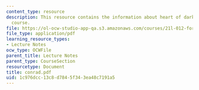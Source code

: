 ```yaml
---
content_type: resource
description: This resource contains the information about heart of darkness in this
  course.
file: https://ol-ocw-studio-app-qa.s3.amazonaws.com/courses/21l-012-forms-of-western-narrative-fall-2007/1c976dcc13c8d7845f343ea48c7191a5_conrad.pdf
file_type: application/pdf
learning_resource_types:
- Lecture Notes
ocw_type: OCWFile
parent_title: Lecture Notes
parent_type: CourseSection
resourcetype: Document
title: conrad.pdf
uid: 1c976dcc-13c8-d784-5f34-3ea48c7191a5
---
```

